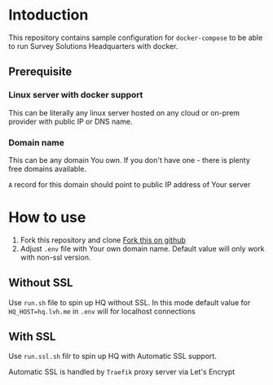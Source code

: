 # Intoduction

This repository contains sample configuration for `docker-compose` to be able to run Survey Solutions Headquarters with docker.

## Prerequisite

### Linux server with docker support

This can be literally any linux server hosted on any cloud or on-prem provider with public IP or DNS name.

### Domain name

This can be any domain You own. If you don't have one - there is plenty free domains available.

`A` record for this domain should point to public IP address of Your server

# How to use

1. Fork this repository and clone [Fork this on github](https://github.com/surveysolutions/docker-compose/fork)
2. Adjust `.env` file with Your own domain name. Default value will only work with non-ssl version.

## Without SSL

Use `run.sh` file to spin up HQ without SSL. In this mode default value for  `HQ_HOST=hq.lvh.me` in `.env` will for localhost connections

## With SSL

Use `run.ssl.sh` filr to spin up HQ with Automatic SSL support. 

Automatic SSL is handled by `Traefik` proxy server via Let's Encrypt